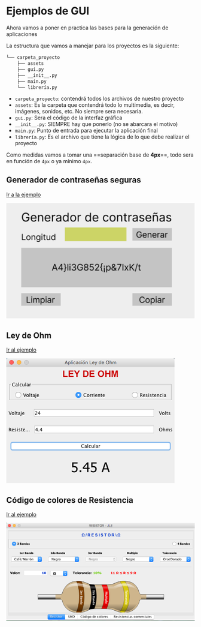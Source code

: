 # Ejemplos de GUI
Ahora vamos a poner en practica las bases para la generación de aplicaciones

La estructura que vamos a manejar para los proyectos es la siguiente:

```
└── carpeta_proyecto
    ├── assets
    ├── gui.py
    ├── __init__.py
    ├── main.py
    └── librería.py
```

- `carpeta_proyecto`: contendrá todos los archivos de nuestro proyecto
- `assets`: Es la carpeta que contendrá todo lo multimedia, es decir, imágenes, sonidos, etc. No siempre sera necesaria.
- `gui.py`: Sera el código de la interfaz gráfica
- `__init__.py`: SIEMPRE hay que ponerlo (no se abarcara el motivo)
- `main.py`: Punto de entrada para ejecutar la aplicación final
- `librería.py`: Es el archivo que tiene la lógica de lo que debe realizar el proyecto

Como medidas vamos a tomar una ==separación base de **4px**==, todo sera en función de `4px` o ya mínimo `4px`.

## Generador de contraseñas seguras

[Ir a la ejemplo](./password_generator/)

[![ui pass generator](imgs/pass_ui.svg)](./password_generator)

## Ley de Ohm

[Ir al ejemplo](./law_ohm/)

![ley de ohm](https://raw.githubusercontent.com/jalmx/Curso-CBTIS-85/master/view.png)


## Código de colores de Resistencia

[Ir al ejemplo](./code_color/)

![código de colores](imgs/app_rest.png)


